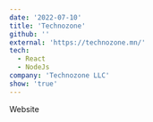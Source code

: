 ```yaml
---
date: '2022-07-10'
title: 'Technozone'
github: ''
external: 'https://technozone.mn/'
tech:
  - React
  - NodeJs
company: 'Technozone LLC'
show: 'true'
---
```


Website
